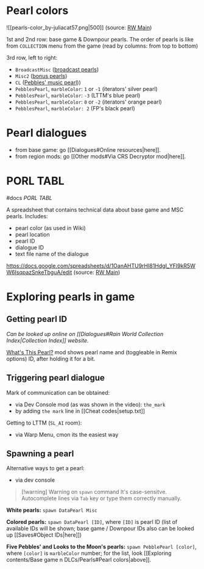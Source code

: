 # Pearl colors
![[pearls-color_by-juliacat57.png|500]]
(source: [RW Main](https://discord.com/channels/291184728944410624/296133304632213504/1113315552434323498))

1st and 2nd row: base game & Downpour pearls.
The order of pearls is like from `COLLECTION` menu from the game (read by columns: from top to bottom)

3rd row, left to right:
- `BroadcastMisc` ([broadcast pearls](https://rainworld.miraheze.org/wiki/Pearl/Dialogue/Downpour#BroadcastMisc))
- `Misc2` ([bonus pearls](https://rainworld.miraheze.org/wiki/Pearl#Misc2))
- `CL` ([Pebbles' music pearl](<https://rainworld.miraheze.org/wiki/Pearl/Dialogue/Downpour#Silent_Construct_•_Music_(faded)_(CL)>)))
- `PebblesPearl`, `marbleColor`: `1` or `-1` (iterators' silver pearl)
- `PebblesPearl`, `marbleColor`: `-3` (LTTM's blue pearl)
- `PebblesPearl`, `marbleColor`: `0` or `-2` (iterators' orange pearl)
- `PebblesPearl`, `marbleColor: 2` (FP's black pearl)


# Pearl dialogues
- from base game: go [[Dialogues#Online resources|here]].
- from region mods: go [[Other mods#Via CRS Decryptor mod|here]].

# PORL TABL
#docs
*PORL TABL*

A spreadsheet that contains technical data about base game and MSC pearls.
Includes:
- pearl color (as used in Wiki)
- pearl location
- pearl ID
- dialogue ID
- text file name of the dialogue

https://docs.google.com/spreadsheets/d/1OanAHTU9rHI81HdgI_YFl9kR5WW6IsqpazSnkeTbguA/edit
(source: [RW Main](https://discord.com/channels/291184728944410624/296133304632213504/1111342813964161035))

# Exploring pearls in game

## Getting pearl ID
*Can be looked up online on [[Dialogues#Rain World Collection Index|Collection Index]] website.*

[What's This Pearl?](https://steamcommunity.com/sharedfiles/filedetails/?id=3428753018) mod shows pearl name and (toggleable in Remix options) ID, after holding it for a bit.
## Triggering pearl dialogue
Mark of communication can be obtained:
- via Dev Console mod (as was shown in the video): `the_mark`
- by adding `the mark` line in [[Cheat codes|setup.txt]]

Getting to LTTM (`SL_AI` room):
- via Warp Menu, cmon its the easiest way

## Spawning a pearl
Alternative ways to get a pearl:
- via dev console
> [!warning] Warning on `spawn` command
>It's case-sensitve.
> Autocomplete lines via `Tab` key or type them correctly manually.

**White pearls:**
`spawn DataPearl Misc`

**Colored pearls:**
`spawn DataPearl [ID]`, where `[ID]` is pearl ID (list of available IDs will be shown; base game / Downpour IDs also can be looked up [[Saves#Object IDs|here]])

**Five Pebbles' and Looks to the Moon's pearls:**
`spawn PebblePearl [color]`, where `[color]` is `marbleColor` number; for the list, look [[Exploring contents/Base game n DLCs/Pearls#Pearl colors|above]].

